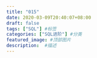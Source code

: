 ```yaml
---
title: "015"
date: 2020-03-09T20:40:07+08:00
draft: false
tags: ["SQL"] #标签
categories: ["SQL进阶"] #分类
featured_image: #顶部图片
description:  #描述
---
```


